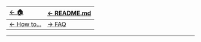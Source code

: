 | [← 🏠](../../../)            | [← README.md](../../README.md)    |
|:-----------------------------|:----------------------------------|
| [← How to...](../0-howto.md) | [→ FAQ](../../../md/faq/0-faq.md) |

<hr>
